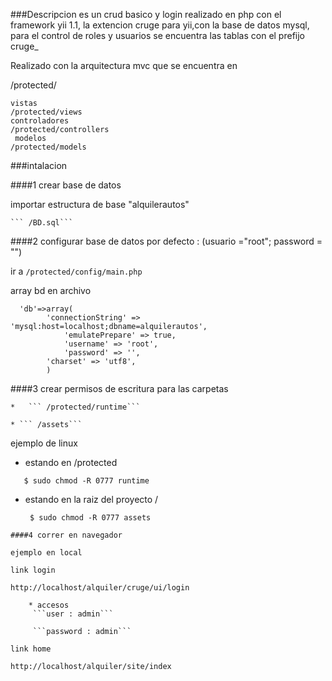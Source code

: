 ###Descripcion
es un crud basico y login realizado en php con el framework yii 1.1, la extencion cruge para yii,con la base de datos mysql, 
para el control de roles y usuarios se encuentra las tablas con el prefijo cruge_

Realizado con la arquitectura mvc que se  encuentra en

/protected/

    vistas 
    /protected/views
    controladores 
    /protected/controllers
     modelos 
    /protected/models

###intalacion 

####1 crear base de datos 

 importar  estructura de base "alquilerautos"
 
    ``` /BD.sql```


####2 configurar base de datos por defecto : (usuario ="root"; password = "")

 ir a ```/protected/config/main.php```

 array bd en archivo 
```
  'db'=>array(
	 	'connectionString' => 'mysql:host=localhost;dbname=alquilerautos',
			'emulatePrepare' => true,
			'username' => 'root',
			'password' => '',
	 	'charset' => 'utf8',
		)
  ```
####3 crear permisos de escritura para las carpetas 

    *   ``` /protected/runtime```

    * ``` /assets```

ejemplo de linux 

   - estando en /protected
   ```
      $ sudo chmod -R 0777 runtime
   ```
   - estando en la raiz del proyecto /
     ```
      $ sudo chmod -R 0777 assets
```
####4 correr en navegador

ejemplo en local

link login 

http://localhost/alquiler/cruge/ui/login

    * accesos  
     ```user : admin```

     ```password : admin```

link home 

http://localhost/alquiler/site/index
